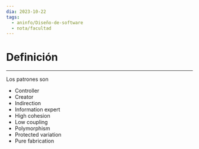 ```yaml
---
dia: 2023-10-22
tags:
  - aninfo/Diseño-de-software
  - nota/facultad
---
```

# Definición
---
Los patrones son
* Controller
* Creator
* Indirection
* Information expert
* High cohesion
* Low coupling
* Polymorphism
* Protected variation
* Pure fabrication